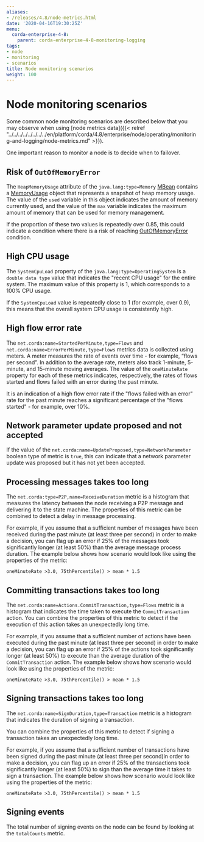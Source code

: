 ```yaml
---
aliases:
- /releases/4.8/node-metrics.html
date: '2020-04-16T19:30:25Z'
menu:
  corda-enterprise-4-8:
    parent: corda-enterprise-4-8-monitoring-logging
tags:
- node
- monitoring
- scenarios
title: Node monitoring scenarios
weight: 100
---
```



# Node monitoring scenarios

Some common node monitoring scenarios are described below that you may observe when using [node metrics data]({{< relref "../../../../../../../../en/platform/corda/4.8/enterprise/node/operating/monitoring-and-logging/node-metrics.md" >}}).

One important reason to monitor a node is to decide when to failover.

## Risk of `OutOfMemoryError`

The `HeapMemoryUsage` attribute of the `java.lang:type=Memory` [MBean](https://docs.oracle.com/javase/tutorial/jmx/mbeans/index.html) contains a [MemoryUsage](https://docs.oracle.com/javase/8/docs/api/java/lang/management/MemoryUsage.html) object that represents a snapshot of heap memory usage. The value of the `used` variable in this object indicates the amount of memory currently used, and the value of the `max` variable indicates the maximum amount of memory that can be used for memory management.

If the proportion of these two values is repeatedly over 0.85, this could indicate a condition where there is a risk of reaching [OutOfMemoryError](https://docs.oracle.com/javase/8/docs/api/java/lang/OutOfMemoryError.html) condition.

## High CPU usage

The `SystemCpuLoad` property of the `java.lang:type=OperatingSystem` is a `double data type` value that indicates the "recent CPU usage" for the entire system. The maximum value of this property is 1, which corresponds to a 100% CPU usage.

If the `SystemCpuLoad` value is repeatedly close to 1 (for example, over 0.9), this means that the overall system CPU usage is consistently high.

## High flow error rate

The `net.corda:name=StartedPerMinute,type=Flows` and `net.corda:name=ErrorPerMinute,type=Flows` metrics data is collected using meters. A meter measures the rate of events over time - for example, “flows per second”. In addition to the average rate, meters also track 1-minute, 5-minute, and 15-minute moving averages. The value of the `oneMinuteRate` property for each of these metrics indicates, respectively, the rates of flows started and flows failed with an error during the past minute.

It is an indication of a high flow error rate if the "flows failed with an error" rate for the past minute reaches a significant percentage of the "flows started" - for example, over 10%.

## Network parameter update proposed and not accepted

If the value of the `net.corda:name=UpdateProposed,type=NetworkParameter` boolean type of metric is `true`, this can indicate that a network parameter update was proposed but it has not yet been accepted.

## Processing messages takes too long

The `net.corda:type=P2P,name=ReceiveDuration` metric is a histogram that measures the latency between the node receiving a P2P message and delivering it to the state machine. The properties of this metric can be combined to detect a delay in message processing.

For example, if you assume that a sufficient number of messages have been received during the past minute (at least three per second) in order to make a decision, you can flag up an error if 25% of the messages took significantly longer (at least 50%) than the average message process duration. The example below shows how scenario would look like using the properties of the metric:

`oneMinuteRate >3.0, 75thPercentile() > mean * 1.5`

## Committing transactions takes too long

The `net.corda:name=Actions.CommitTransaction,type=Flows` metric is a histogram that indicates the time taken to execute the `CommitTransaction` action. You can combine the properties of this metric to detect if the execution of this action takes an unexpectedly long time.

For example, if you assume that a sufficient number of actions have been executed during the past minute (at least three per second) in order to make a decision, you can flag up an error if 25% of the actions took significantly longer (at least 50%) to execute than the average duration of the `CommitTransaction` action. The example below shows how scenario would look like using the properties of the metric:

`oneMinuteRate >3.0, 75thPercentile() > mean * 1.5`

## Signing transactions takes too long

The `net.corda:name=SignDuration,type=Transaction` metric is a histogram that indicates the duration of signing a transaction.

You can combine the properties of this metric to detect if signing a transaction takes an unexpectedly long time.

For example, if you assume that a sufficient number of transactions have been signed during the past minute (at least three per second)in order to make a decision, you can flag up an error if 25% of the transactions took significantly longer (at least 50%) to sign than the average time it takes to sign a transaction. The example below shows how scenario would look like using the properties of the metric:

`oneMinuteRate >3.0, 75thPercentile() > mean * 1.5`

## Signing events

The total number of signing events on the node can be found by looking at the `totalCounts` metric.
